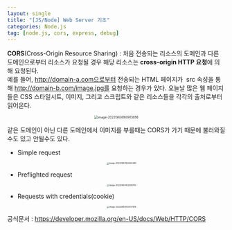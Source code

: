 ```yaml
---
layout: single
title: "[JS/Node] Web Server 기초"
categories: Node.js
tag: [node.js, cors, express, debug]
---
```


**CORS**(Cross-Origin Resource Sharing) : 처음 전송되는 리소스의 도메인과 다른 도메인으로부터 리소스가 요청될 경우 해당 리소스는 **cross-origin HTTP 요청**에 의해 요청된다.  
예를 들어, http://domain-a.com으로부터 전송되는 HTML 페이지가 <img> src 속성을 통해 http://domain-b.com/image.jpg를 요청하는 경우가 있다. 오늘날 많은 웹 페이지들은 CSS 스타일시트, 이미지, 그리고 스크립트와 같은 리소스들을 각각의 출처로부터 읽어온다.

<center>

<img src="../../images/2022-08-04-nj_5th/image-20220804160913856.png" alt="image-20220804160913856" style="zoom:50%;" /></center>

같은 도메인이 아닌 다른 도메인에서 이미지를 부를때는 CORS가 가기 때문에 불러와질수도 있고 안될수도 있다.

- Simple request<center>

  <img src="../../images/2022-08-04-nj_5th/image-20220804162845289.png" alt="image-20220804162845289" style="zoom:33%;" /></center>

- Preflighted request<center>

  <img src="../../images/2022-08-04-nj_5th/image-20220804162938740.png" alt="image-20220804162938740" style="zoom:33%;" /></cetner>

- Requests with credentials(cookie)<center>

  <img src="../../images/2022-08-04-nj_5th/image-20220804163037978.png" alt="image-20220804163037978" style="zoom:33%;" /></center>

공식문서 : https://developer.mozilla.org/en-US/docs/Web/HTTP/CORS

